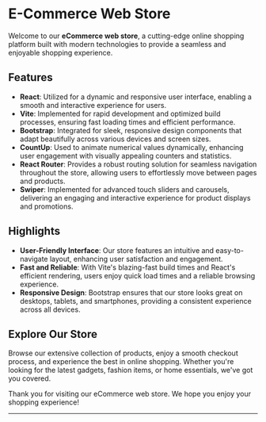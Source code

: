 # E-Commerce Web Store

Welcome to our **eCommerce web store**, a cutting-edge online shopping platform built with modern technologies to provide a seamless and enjoyable shopping experience.

## Features

- **React**: Utilized for a dynamic and responsive user interface, enabling a smooth and interactive experience for users.
- **Vite**: Implemented for rapid development and optimized build processes, ensuring fast loading times and efficient performance.
- **Bootstrap**: Integrated for sleek, responsive design components that adapt beautifully across various devices and screen sizes.
- **CountUp**: Used to animate numerical values dynamically, enhancing user engagement with visually appealing counters and statistics.
- **React Router**: Provides a robust routing solution for seamless navigation throughout the store, allowing users to effortlessly move between pages and products.
- **Swiper**: Implemented for advanced touch sliders and carousels, delivering an engaging and interactive experience for product displays and promotions.

## Highlights

- **User-Friendly Interface**: Our store features an intuitive and easy-to-navigate layout, enhancing user satisfaction and engagement.
- **Fast and Reliable**: With Vite's blazing-fast build times and React's efficient rendering, users enjoy quick load times and a reliable browsing experience.
- **Responsive Design**: Bootstrap ensures that our store looks great on desktops, tablets, and smartphones, providing a consistent experience across all devices.

## Explore Our Store

Browse our extensive collection of products, enjoy a smooth checkout process, and experience the best in online shopping. Whether you're looking for the latest gadgets, fashion items, or home essentials, we've got you covered.

Thank you for visiting our eCommerce web store. We hope you enjoy your shopping experience!

---

